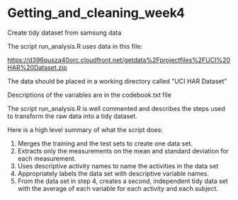 # Getting_and_cleaning_week4
Create tidy dataset from samsung data

The script run_analysis.R uses data in this file: 

https://d396qusza40orc.cloudfront.net/getdata%2Fprojectfiles%2FUCI%20HAR%20Dataset.zip

The data should be placed in a working directory called "UCI HAR Dataset"

Descriptions of the variables are in the codebook.txt file

The script run_analysis.R is well commented and describes the steps used to transform
the raw data into a tidy dataset.

Here is a high level summary of what the script does:
1. Merges the training and the test sets to create one data set.
2. Extracts only the measurements on the mean and standard deviation for each measurement.
3. Uses descriptive activity names to name the activities in the data set
4. Appropriately labels the data set with descriptive variable names.
5. From the data set in step 4, creates a second, independent tidy data set with the 
   average of each variable for each activity and each subject.
